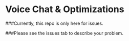# Voice Chat & Optimizations

###Currently, this repo is only here for issues.

###Please see the issues tab to describe your problem.
